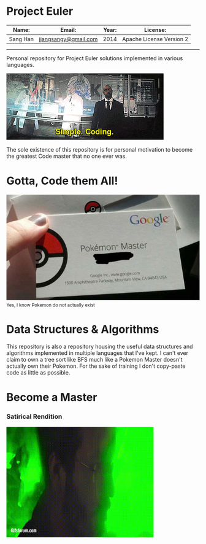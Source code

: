 Project Euler
==============
| Name:    | Email:               | Year: | License:                 |
|----------|----------------------|-------|--------------------------|
| Sang Han | jjangsangy@gmail.com | 2014  | Apache License Version 2 |

--------

Personal repository for Project Euler solutions implemented in various languages.

![algorithms.gif](./img/algorithms.gif)

The sole existence of this repository is for personal motivation to become the greatest
Code master that no one ever was.

# Gotta, Code them All!
![pokemon.jpg](./img/pokemon.jpg)
<small>Yes, I know Pokemon do not actually exist</small>

# Data Structures & Algorithms
This repository is also a repository housing the useful data structures and algorithms implemented
in multiple languages that I've kept. I can't ever claim to own a tree sort like BFS
much like a Pokemon Master doesn't actually own their Pokemon. For the sake of training
I don't copy-paste code as little as possible.

# Become a Master

### Satirical Rendition
![master.gif](./img/master.gif)
